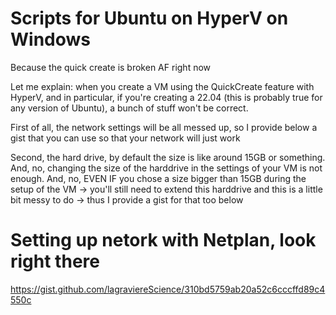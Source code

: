 # Scripts for Ubuntu on HyperV on Windows
Because the quick create is broken AF right now

Let me explain: when you create a VM using the QuickCreate feature with HyperV, and in particular, if you're creating a 22.04 (this is probably true for any version of Ubuntu), a bunch of stuff won't be correct.

First of all, the network settings will be all messed up, so I provide below a gist that you can use so that your network will just work

Second, the hard drive, by default the size is like around 15GB or something. And, no, changing the size of the harddrive in the settings of your VM is not enough. And, no, EVEN IF you chose a size bigger than 15GB during the setup of the VM -> you'll still need to extend this harddrive and this is a little bit messy to do -> thus I provide a gist for that too below

# Setting up netork with Netplan, look right there
https://gist.github.com/lagraviereScience/310bd5759ab20a52c6cccffd89c4550c
